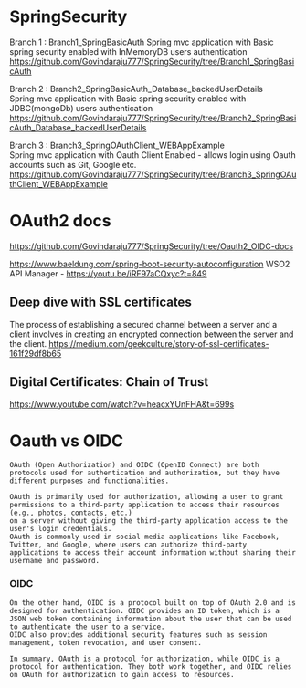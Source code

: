 # SpringSecurity

Branch 1 : Branch1_SpringBasicAuth
	Spring mvc application with Basic spring security enabled with InMemoryDB users authentication
	https://github.com/Govindaraju777/SpringSecurity/tree/Branch1_SpringBasicAuth

Branch 2 : Branch2_SpringBasicAuth_Database_backedUserDetails	
	Spring mvc application with Basic spring security enabled with JDBC(mongoDb) users authentication
	https://github.com/Govindaraju777/SpringSecurity/tree/Branch2_SpringBasicAuth_Database_backedUserDetails

Branch 3 : Branch3_SpringOAuthClient_WEBAppExample	
	Spring mvc application with Oauth Client Enabled - allows login using Oauth accounts such as Git, Google etc.
	https://github.com/Govindaraju777/SpringSecurity/tree/Branch3_SpringOAuthClient_WEBAppExample






# OAuth2 docs
https://github.com/Govindaraju777/SpringSecurity/tree/Oauth2_OIDC-docs


https://www.baeldung.com/spring-boot-security-autoconfiguration
WSO2 API Manager - https://youtu.be/iRF97aCQxyc?t=849


## Deep dive with SSL certificates
The process of establishing a secured channel between a server and a client involves in creating an encrypted connection between the server and the client.
https://medium.com/geekculture/story-of-ssl-certificates-161f29df8b65
## Digital Certificates: Chain of Trust
https://www.youtube.com/watch?v=heacxYUnFHA&t=699s


# Oauth vs OIDC
	
	OAuth (Open Authorization) and OIDC (OpenID Connect) are both protocols used for authentication and authorization, but they have different purposes and functionalities.

	OAuth is primarily used for authorization, allowing a user to grant permissions to a third-party application to access their resources (e.g., photos, contacts, etc.) 
	on a server without giving the third-party application access to the user's login credentials. 
	OAuth is commonly used in social media applications like Facebook, Twitter, and Google, where users can authorize third-party applications to access their account information without sharing their username and password.


###  OIDC
	On the other hand, OIDC is a protocol built on top of OAuth 2.0 and is designed for authentication. OIDC provides an ID token, which is a JSON web token containing information about the user that can be used to authenticate the user to a service. 
	OIDC also provides additional security features such as session management, token revocation, and user consent.

	In summary, OAuth is a protocol for authorization, while OIDC is a protocol for authentication. They both work together, and OIDC relies on OAuth for authorization to gain access to resources.



